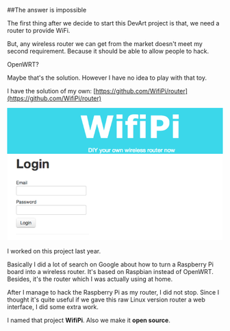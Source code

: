 ##The answer is impossible

The first thing after we decide to start this DevArt project is that, we need a router to provide WiFi.

But, any wireless router we can get from the market doesn't meet my second requirement. Because it should be able to allow people to hack.

OpenWRT?

Maybe that's the solution. However I have no idea to play with that toy.

I have the solution of my own: [https://github.com/WifiPi/router](https://github.com/WifiPi/router)

![WifiPi](../project_images/wifipi.png?raw=true "WifiPi")

I worked on this project last year.

Basically I did a lot of search on Google about how to turn a Raspberry Pi board into a wireless router. It's based on Raspbian instead of OpenWRT. Besides, it's the router which I was actually using at home.

After I manage to hack the Raspberry Pi as my router, I did not stop. Since I thought it's quite useful if we gave this raw Linux version router a web interface, I did some extra work.

I named that project **WifiPi**. Also we make it **open source**.
